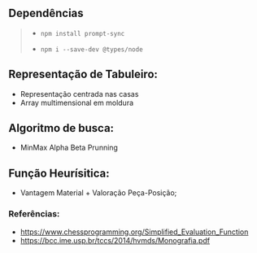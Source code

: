 ## Dependências

> - ```npm install prompt-sync```
>  
> - ```npm i --save-dev @types/node ```


## Representação de Tabuleiro: 
- Representação centrada nas casas
- Array multimensional em moldura

## Algoritmo de busca: 
- MinMax Alpha Beta Prunning

## Função Heurísitica:
- Vantagem Material + Valoração Peça-Posição;

### Referências:

- https://www.chessprogramming.org/Simplified_Evaluation_Function
- https://bcc.ime.usp.br/tccs/2014/hvmds/Monografia.pdf
